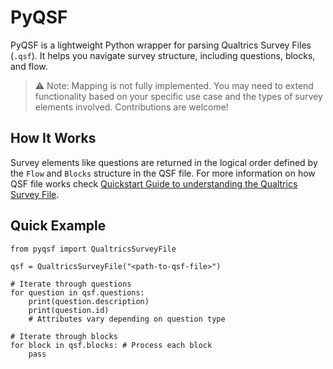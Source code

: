 # PyQSF

PyQSF is a lightweight Python wrapper for parsing Qualtrics Survey Files (`.qsf`). It helps you navigate survey structure, including questions, blocks, and flow.

> ⚠️ Note: Mapping is not fully implemented. You may need to extend functionality based on your specific use case and the types of survey elements involved. Contributions are welcome!

## How It Works

Survey elements like questions are returned in the logical order defined by the `Flow` and `Blocks` structure in the QSF file. For more information on how QSF file works check [Quickstart Guide to understanding the Qualtrics Survey File](https://gist.github.com/ctesta01/d4255959dace01431fb90618d1e8c241).

## Quick Example

```
from pyqsf import QualtricsSurveyFile

qsf = QualtricsSurveyFile("<path-to-qsf-file>")

# Iterate through questions
for question in qsf.questions:
    print(question.description)
    print(question.id)
    # Attributes vary depending on question type

# Iterate through blocks
for block in qsf.blocks: # Process each block
    pass
```
